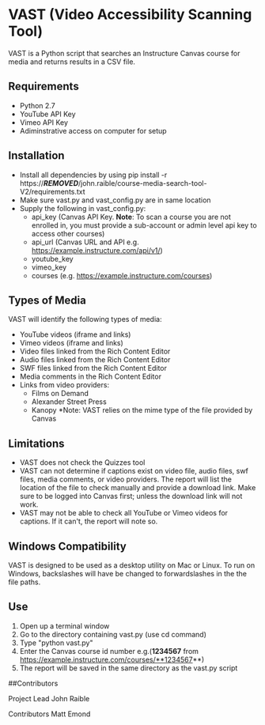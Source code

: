 # VAST (Video Accessibility Scanning Tool)
VAST is a Python script that searches an Instructure Canvas course for media and returns results in a CSV file.

## Requirements
* Python 2.7
* YouTube API Key
* Vimeo API Key
* Adiminstrative access on computer for setup

## Installation
* Install all dependencies by using pip install -r https://***REMOVED***/john.raible/course-media-search-tool-V2/requirements.txt
* Make sure vast.py and vast_config.py are in same location
* Supply the following in vast_config.py:
    * api_key (Canvas API Key. **Note**: To scan a course you are not enrolled in, you must provide a sub-account or admin level api key to access other courses)
    * api_url (Canvas URL and API e.g. https://example.instructure.com/api/v1/)
    * youtube_key 
    * vimeo_key
    * courses (e.g. https://example.instructure.com/courses)

## Types of Media
VAST will identify the following types of media:
* YouTube videos (iframe and links)
* Vimeo videos (iframe and links)
* Video files linked from the Rich Content Editor
* Audio files linked from the Rich Content Editor
* SWF  files linked from the Rich Content Editor
* Media comments in the Rich Content Editor
* Links from video providers:
    * Films on Demand
    * Alexander Street Press
    * Kanopy
*Note: VAST relies on the mime type of the file provided by Canvas

## Limitations
* VAST does not check the Quizzes tool
* VAST can not determine if captions exist on video file, audio files, swf files, media comments, or video providers. The report will list the location of the file to check manually and provide a download link. Make sure to be logged into Canvas first; unless the download link will not work.
* VAST may not be able to check all YouTube or Vimeo videos for captions. If it can't, the report will note so.

## Windows Compatibility
VAST is designed to be used as a desktop utility on Mac or Linux. To run on Windows, backslashes will have be changed to forwardslashes in the the file paths.

## Use
1. Open up a terminal window
2. Go to the directory containing vast.py (use cd command)
3. Type "python vast.py"
4. Enter the Canvas course id number e.g.(**1234567** from https://example.instructure.com/courses/**1234567**)
5. The report will be saved in the same directory as the vast.py script

##Contributors

Project Lead
John Raible

Contributors
Matt Emond

